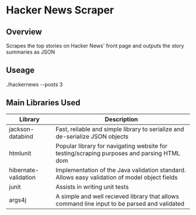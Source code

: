 # Hacker News Scraper

## Overview

Scrapes the top stories on Hacker News' front page and outputs the story summaries as JSON

## Useage
./hackernews --posts 3

## Main Libraries Used

Library              | Description
-------------------- |---------------------------------------------------------------------------------------------------
jackson-databind     | Fast, reliable and simple library to serialize and de-serialize JSON objects
htmlunit             | Popular library for navigating website for testing/scraping purposes and parsing HTML dom
hibernate-validation | Implementation of the Java validation standard.  Allows easy validation of model object fields
junit                | Assists in writing unit tests
args4j               | A simple and well recieved library that allows command line input to be parsed and validated